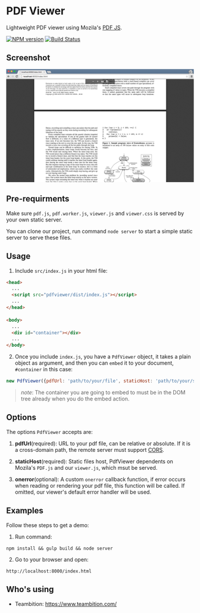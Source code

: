PDF Viewer
====
Lightweight PDF viewer using Mozila's [PDF JS](https://github.com/mozilla/pdf.js).

[![NPM version][npm-image]][npm-url]
[![Build Status][travis-image]][travis-url]

## Screenshot

!['screenshot'](examples/screenshot.png)

## Pre-requirments

  Make sure `pdf.js`, `pdf.worker.js`, `viewer.js` and `viewer.css` is served by your own static server.

  You can clone our project, run command `node server` to start a simple static server to serve these files.

## Usage

  1. Include `src/index.js` in your html file:
  ```html
  <head>
    ...
    <script src="pdfviewer/dist/index.js"></script>
    ...
  </head>

  <body>
    ...
    <div id="container"></div>
    ...
  </body>
  ```

  2. Once you include `index.js`, you have a `PdfViewer` object, it takes a plain object as argument, and then you can `embed` it to your document, `#container` in this case:
  ```javascript
  new PdfViewer({pdfUrl: 'path/to/your/file', staticHost: 'path/to/your/static/host'}).embed(document.getElementById('container'))
  ```
  >*note*: The container you are going to embed to must be in the DOM tree already when you do the embed action.

## Options

  The options `PdfViewer` accepts are:

  1. **pdfUrl**(required):
    URL to your pdf file, can be relative or absolute. If it is a cross-domain path, the remote server must support [CORS](https://developer.mozilla.org/en-US/docs/Web/HTTP/Access_control_CORS).

  2. **staticHost**(required):
    Static files host, PdfViewer dependents on Mozila's `PDF.js` and our `viewer.js`, which msut be served.

  3. **onerror**(optional):
    A custom `onerror` callback function, if error occurs when reading or rendering your pdf file, this function will be called.
    If omitted, our viewer's default error handler will be used.

## Examples

  Follow these steps to get a demo:

  1. Run command:
  ```shell
  npm install && gulp build && node server
  ```

  2. Go to your browser and open:
  ```
  http://localhost:8000/index.html
  ```

## Who's using

+ Teambition: https://www.teambition.com/

[npm-url]: https://npmjs.org/package/pdfviewer
[npm-image]: http://img.shields.io/npm/v/pdfviewer.svg

[travis-url]: https://travis-ci.org/teambition/pdfviewer
[travis-image]: http://img.shields.io/travis/teambition/pdfviewer.svg

